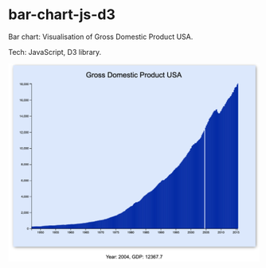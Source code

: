 # bar-chart-js-d3
Bar chart:
Visualisation of Gross Domestic Product USA.

Tech: JavaScript, D3 library.

<img width="600" alt="" src="https://github.com/ProblemSPb/bar-chart-js-d3/blob/main/bar-chart.png">
